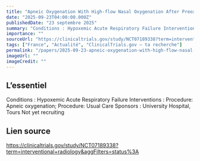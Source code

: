 ```yaml
---
title: "Apneic Oxygenation With High-flow Nasal Oxygenation After Preoxygenation With Noninvasive Ventilation Before Intubation in Hypoxemic Patients in Intensive Care Unit."
date: "2025-09-23T04:00:00.000Z"
publishedDate: "23 septembre 2025"
summary: "Conditions : Hypoxemic Acute Respiratory Failure Interventions : Procedure: Apneic oxygenation; Procedure: Usual Care Sponsors : University Hospital, Tours Not yet recruiting"
importance: ""
sourceUrl: "https://clinicaltrials.gov/study/NCT07189338?term=interventional+radiology&aggFilters=status%3A"
tags: ["France", "Actualité", "ClinicalTrials.gov — ta recherche"]
permalink: "/papers/2025-09-23-apneic-oxygenation-with-high-flow-nasal-oxygenation-after-preoxygenation-with-noninvasive-ventilation-before-intubation-in-hypoxemic-patients-in-intensive-care-unit"
imageUrl: ""
imageCredit: ""
---
```


## L’essentiel

Conditions : Hypoxemic Acute Respiratory Failure Interventions : Procedure: Apneic oxygenation; Procedure: Usual Care Sponsors : University Hospital, Tours Not yet recruiting

## Lien source

https://clinicaltrials.gov/study/NCT07189338?term=interventional+radiology&aggFilters=status%3A
